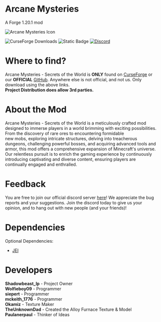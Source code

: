 #   Arcane Mysteries
A Forge 1.20.1 mod

![Arcane Mysteries Icon]()

![CurseForge Downloads](https://img.shields.io/curseforge/dt/996245)
![Static Badge](https://img.shields.io/badge/Official_Github-%2520?color=46cfb3&link=https%3A%2F%2Fgithub.com%2FTheshadowLP%2FForge-Shadow-1.20.1)
<a href="https://discord.gg/nkTkMsBDmg" rel="nofollow"><img src="https://img.shields.io/discord/1188804461762723891?color=5865f2&label=Discord&style=flat" alt="Discord"></a>

# Where to find?
Arcane Mysteries - Secrets of the World is **ONLY** found on
[CurseForge](https://legacy.curseforge.com/minecraft/mc-mods/projectshadow)
or our **OFFICIAL** [GitHub](https://github.com/TheshadowLP/ArcaneMysteries).
Anywhere else is not official, and not us. Only download using the above links. <br>
**Project Distribution does allow 3rd parties.**

# About the Mod
Arcane Mysteries - Secrets of the World is a meticulously crafted mod designed to
immerse players in a world brimming with exciting possibilities. From the discovery of rare ores to encountering formidable <br>
new mobs, exploring intricate structures, delving into treacherous dungeons, challenging powerful bosses, and acquiring advanced tools and armor, this mod offers a comprehensive expansion of Minecraft's universe. Our relentless pursuit is to enrich the gaming experience by continuously introducing captivating and diverse content, ensuring players are continually engaged and enthralled.

# Feedback
You are free to join our official discord server [here](https://discord.gg/nkTkMsBDmg)! We appreciate the bug reports and your suggestions. Join the discord today to give us your opinion, and to hang out with new people (and your friends)!


# Dependencies
Optional Dependencies:
- [JEI](https://www.curseforge.com/minecraft/mc-mods/jei/files/all?page=1&pageSize=20&version=1.20.1&gameVersionTypeId=1)


# Developers
**Shadowbeast_lp** - Project Owner <br>
**Wolfieboy09** - Programmer <br>
**siepert** - Programmer <br>
**mckeith_1776** - Programmer <br>
**Okamiz** - Texture Maker <br>
**TheUnknownDad** - Created the Alloy Furnace Texture & Model <br>
**Paulanerpaul** - Thinker of Ideas <br>